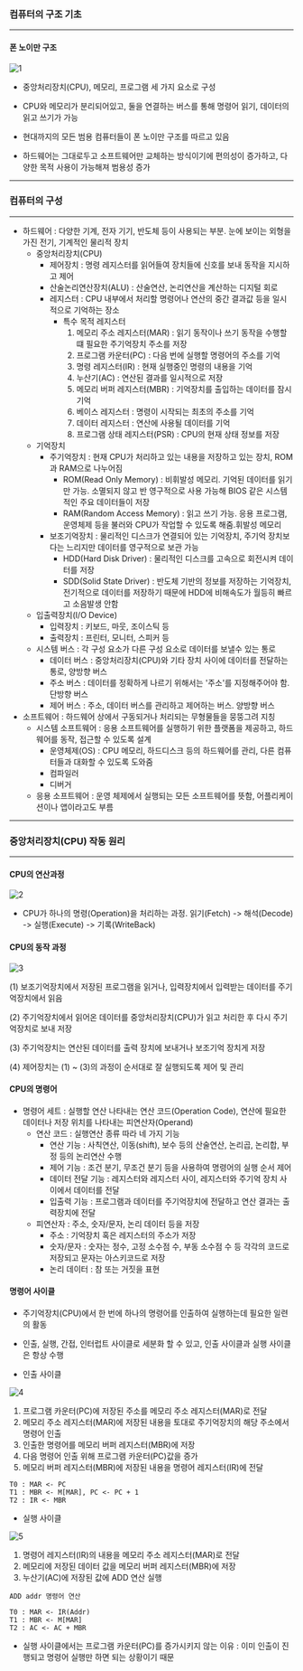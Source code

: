 ### 컴퓨터의 구조 기초

---

#### 폰 노이만 구조

![1](https://user-images.githubusercontent.com/44665707/146176705-3a37e279-4f42-45d9-9ce9-987ec7e85d7b.PNG)

- 중앙처리장치(CPU), 메모리, 프로그램 세 가지 요소로 구성
- CPU와 메모리가 분리되어있고, 둘을 연결하는 버스를 통해 명령어 읽기, 데이터의 읽고 쓰기가 가능
- 현대까지의 모든 범용 컴퓨터들이 폰 노이만 구조를 따르고 있음

- 하드웨어는 그대로두고 소프트웨어만 교체하는 방식이기에 편의성이 증가하고, 다양한 목적 사용이 가능해져 범용성 증가

---

### 컴퓨터의 구성

---

- 하드웨어 : 다양한 기계, 전자 기기, 반도체 등이 사용되는 부분. 눈에 보이는 외형을 가진 전기, 기계적인 물리적 장치
  - 중앙처리장치(CPU) 
    - 제어장치 : 명령 레지스터를 읽어들여 장치들에 신호를 보내 동작을 지시하고 제어
    - 산술논리연산장치(ALU) : 산술연산, 논리연산을 계산하는 디지털 회로 
    - 레지스터 : CPU 내부에서 처리할 명령어나 연산의 중간 결과값 등을 일시적으로 기억하는 장소
      - 특수 목적 레지스터
        1.  메모리 주소 레지스터(MAR) : 읽기 동작이나 쓰기 동작을 수행할 떄 필요한 주기억장치 주소를 저장
        2. 프로그램 카운터(PC) : 다음 번에 실행할 명령어의 주소를 기억
        3. 명령 레지스터(IR) : 현재 실행중인 명령의 내용을 기억
        4. 누산기(AC) : 연산된 결과를 일시적으로 저장
        5. 메모리 버퍼 레지스터(MBR) : 기억장치를 출입하는 데이터를 잠시 기억
        6. 베이스 레지스터 : 명령이 시작되는 최초의 주소를 기억
        7. 데이터 레지스터 : 연산에 사용될 데이터를 기억
        8. 프로그램 상태 레지스터(PSR) : CPU의 현재 상태 정보를 저장
  - 기억장치 
    - 주기억장치 : 현재 CPU가 처리하고 있는 내용을 저장하고 있는 장치, ROM과 RAM으로 나누어짐
      - ROM(Read Only Memory) : 비휘발성 메모리. 기억된 데이터를 읽기만 가능. 소멸되지 않고 반 영구적으로 사용 가능해 BIOS 같은 시스템적인 주요 데이터들이 저장
      - RAM(Random Access Memory) : 읽고 쓰기 가능. 응용 프로그램, 운영체제 등을 불러와 CPU가 작업할 수 있도록 해줌.휘발성 메모리
    - 보조기억장치 : 물리적인 디스크가 연결되어 있는 기억장치, 주기억 장치보다는 느리지만 데이터를 영구적으로 보관 가능
      - HDD(Hard Disk Driver)  : 물리적인 디스크를 고속으로 회전시켜 데이터를 저장
      - SDD(Solid State Driver) : 반도체 기반의 정보를 저장하는 기억장치, 전기적으로 데이터를 저장하기 때문에 HDD에 비해속도가 월등히 빠르고 소음발생 안함
  - 입출력장치(I/O Device) 
    - 입력장치 : 키보드, 마웃, 조이스틱 등
    - 출력장치 : 프린터, 모니터, 스피커 등
  - 시스템 버스 : 각 구성 요소가 다른 구성 요소로 데이터를 보낼수 있는 통로
    - 데이터 버스 : 중앙처리장치(CPU)와 기타 장치 사이에 데이터를 전달하는 통로, 양방향 버스
    - 주소 버스 : 데이터를 정확하게 나르기 위해서는 '주소'를 지정해주어야 함. 단방향 버스
    - 제어 버스 : 주소, 데이터 버스를 관리하고 제어하는 버스. 양방향 버스
- 소프트웨어 : 하드웨어 상에서 구동되거나 처리되는 무형물들을 뭉뚱그려 지칭
  - 시스템 소프트웨어 : 응용 소프트웨어를 실행하기 위한 플랫폼을 제공하고, 하드웨어를 동작, 접근할 수 있도록 설계
    - 운영체제(OS) : CPU 메모리, 하드디스크 등의 하드웨어를 관리, 다른 컴퓨터들과 대화할 수 있도록 도와줌 
    - 컴파일러
    - 디버거
  - 응용 소프트웨어 : 운영 체제에서 실행되는 모든 소프트웨어를 뜻함, 어플리케이션이나 앱이라고도 부름

---

### 중앙처리장치(CPU) 작동 원리

---

#### CPU의 연산과정

![2](https://user-images.githubusercontent.com/44665707/146191267-2041e4f0-ed3a-4609-bfde-d8fa242bbd4f.PNG)

- CPU가 하나의 명령(Operation)을 처리하는 과정. 읽기(Fetch) -> 해석(Decode) -> 실행(Execute) -> 기록(WriteBack)



#### CPU의 동작 과정

![3](https://user-images.githubusercontent.com/44665707/146192985-6ecf453b-d10d-45df-897c-b96664271ad0.PNG)

 (1) 보조기억장치에서 저장된 프로그램을 읽거나, 입력장치에서 입력받는 데이터를 주기억장치에서 읽음

 (2) 주기억장치에서 읽어온 데이터를 중앙처리장치(CPU)가 읽고 처리한 후 다시 주기억장치로 보내 저장

 (3) 주기억장치는 연산된 데이터를 출력 장치에 보내거나 보조기억 장치게 저장

 (4) 제어장치는 (1) ~ (3)의 과정이 순서대로 잘 실행되도록 제어 및 관리



#### CPU의 명령어

- 명령어 세트 : 실행할 연산 나타내는 연산 코드(Operation Code), 연산에 필요한 데이터나 저장 위치를 나타내는 피연산자(Operand)
  - 연산 코드 : 실행연산 종류 따라 네 가지 기능
    - 연산 기능 : 사칙연산, 이동(shift), 보수 등의 산술연산, 논리곱, 논리합, 부정 등의 논리연산 수행
    - 제어 기능 : 조건 분기, 무조건 분기 등을 사용하여 명령어의 실행 순서 제어
    - 데이터 전달 기능 : 레지스터와 레지스터 사이, 레지스터와 주기억 장치 사이에서 데이터를 전달
    - 입출력 기능 : 프로그램과 데이터를 주기억장치에 전달하고 연산 결과는 출력장치에 전달
  - 피연산자 : 주소, 숫자/문자, 논리 데이터 등을 저장
    - 주소 : 기억장치 혹은 레지스터의 주소가 저장
    - 숫자/문자 : 숫자는 정수, 고정 소수점 수, 부동 소수점 수 등 각각의 코드로 저장되고 문자는 아스키코드로 저장
    - 논리 데이터 : 참 또는 거짓을 표현



#### 명령어 사이클

- 주기억장치(CPU)에서 한 번에 하나의 명령어를 인출하여 실행하는데 필요한 일련의 활동
- 인출, 실행, 간접, 인터럽트 사이클로 세분화 할 수 있고, 인출 사이클과 실행 사이클은 항상 수행



- 인출 사이클

 ![4](https://user-images.githubusercontent.com/44665707/146194036-60f1c622-ffab-438d-a028-45382c973eb9.PNG)

1. 프로그램 카운터(PC)에 저장된 주소를 메모리 주소 레지스터(MAR)로 전달
2. 메모리 주소 레지스터(MAR)에 저장된 내용을 토대로 주기억장치의 해당 주소에서 명령어 인출
3. 인출한 명령어를 메모리 버퍼 레지스터(MBR)에 저장
4. 다음 명령어 인출 위해 프로그램 카운터(PC)값을 증가
5. 메모리 버퍼 레지스터(MBR)에 저장된 내용을 명령어 레지스터(IR)에 전달

```
T0 : MAR <- PC
T1 : MBR <- M[MAR], PC <- PC + 1
T2 : IR <- MBR
```



- 실행 사이클

![5](https://user-images.githubusercontent.com/44665707/146194730-45d4c2fa-a94e-46bf-8ddf-dd04bce3b9df.PNG)

1. 명령어 레지스터(IR)의 내용을 메모리 주소 레지스터(MAR)로 전달
2. 메모리에 저장된 데이터 값을 메모리 버퍼 레지스터(MBR)에 저장
3. 누산기(AC)에 저장된 값에 ADD 연산 실행

```
ADD addr 명령어 연산

T0 : MAR <- IR(Addr)
T1 : MBR <- M[MAR]
T2 : AC <- AC + MBR
```

- 실행 사이클에서는 프로그램 카운터(PC)를 증가시키지 않는 이유 : 이미 인출이 진행되고 명령어 실행만 하면 되는 상황이기 때문